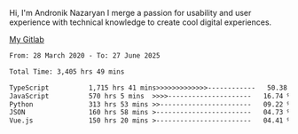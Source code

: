 Hi, I'm Andronik Nazaryan
I merge a passion for usability and user experience with technical knowledge to create cool digital experiences.

[My Gitlab](https://gitlab.com/anridev24)

<!--START_SECTION:waka-->

```txt
From: 28 March 2020 - To: 27 June 2025

Total Time: 3,405 hrs 49 mins

TypeScript          1,715 hrs 41 mins>>>>>>>>>>>>>------------   50.38 %
JavaScript          570 hrs 5 mins  >>>>---------------------   16.74 %
Python              313 hrs 53 mins >>-----------------------   09.22 %
JSON                160 hrs 58 mins >------------------------   04.73 %
Vue.js              150 hrs 20 mins >------------------------   04.41 %
```

<!--END_SECTION:waka-->
